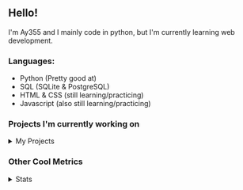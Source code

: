 ## Hello!


I'm Ay355 and I mainly code in python, but I'm currently learning web development.


### Languages:
 - Python (Pretty good at)
 - SQL (SQLite & PostgreSQL)
 - HTML & CSS (still learning/practicing)
 - Javascript (also still learning/practicing)

 
### Projects I'm currently working on

<details>
 <summary>My Projects</summary>
<br>
 
[Standle](https://discord.com/oauth2/authorize?client_id=810345494223781899&scope=bot&permissions=8)
 - A multipurpose discord bot for your discord server. Has useful and fun commands for you to mess around with. Made with [discord.py](https://www.github.com/Rapptz/discord.py).

[RoboAy355](https://github.com/Ay-355/RoboAy355)
 - A personal discord bot that I use for random things.

[Asyncdictionary](https://github.com/Ay-355/asyncdictionary)
 - An async wrapper for a dictionary API. See the README for more info.

 
That's pretty much it, other stuff is closed-source cause I'm spending most of my time learning.
 
</details>


### Other Cool Metrics


<details>
<summary>Stats</summary>
<br>
 
<a href="https://github.com/Ay-355">
 <img align="center" src="https://github-readme-stats.vercel.app/api?username=Ay-355&theme=tokyonight&show_icons=true&count_private=true&hide_border=true" />
</a><a href="https://github.com/Ay-355">
  <img align="center" src="https://github-readme-stats.vercel.app/api/top-langs/?username=Ay-355&hide=toml,yaml,cmake&layout=compact&langs_count=8&theme=tokyonight&hide_border=true" />
</a>

 
&nbsp; <!-- Space character to put some space between the different stat types. -->

 
<!--START_SECTION:waka-->
**🐱 My Github Data** 

> 🏆 366 Contributions in the Year 2021
 > 
> 📦 985 Bytes Used in Github's Storage 
 > 
> 🚫 Not Opted to Hire
 > 
> 📜 8 Public Repositories 
 > 
> 🔑 2 Private Repositories  
 > 
**I'm a Night 🦉** 

```text
🌞 Morning    4 commits      ░░░░░░░░░░░░░░░░░░░░░░░░░   1.89% 
🌆 Daytime    93 commits     ███████████░░░░░░░░░░░░░░   43.87% 
🌃 Evening    105 commits    ████████████░░░░░░░░░░░░░   49.53% 
🌙 Night      10 commits     █░░░░░░░░░░░░░░░░░░░░░░░░   4.72%

```
📅 **I'm Most Productive on Friday** 

```text
Monday       34 commits     ████░░░░░░░░░░░░░░░░░░░░░   16.04% 
Tuesday      31 commits     ███░░░░░░░░░░░░░░░░░░░░░░   14.62% 
Wednesday    23 commits     ██░░░░░░░░░░░░░░░░░░░░░░░   10.85% 
Thursday     33 commits     ████░░░░░░░░░░░░░░░░░░░░░   15.57% 
Friday       36 commits     ████░░░░░░░░░░░░░░░░░░░░░   16.98% 
Saturday     31 commits     ███░░░░░░░░░░░░░░░░░░░░░░   14.62% 
Sunday       24 commits     ██░░░░░░░░░░░░░░░░░░░░░░░   11.32%

```


📊 **This Week I Spent My Time On** 

```text
💬 Programming Languages: 
Python                   3 hrs               ███████████████████████░░   91.8% 
TOML                     8 mins              █░░░░░░░░░░░░░░░░░░░░░░░░   4.54% 
Rust                     6 mins              ░░░░░░░░░░░░░░░░░░░░░░░░░   3.49% 
Other                    0 secs              ░░░░░░░░░░░░░░░░░░░░░░░░░   0.17%

🔥 Editors: 
VS Code                  3 hrs 16 mins       █████████████████████████   100.0%

🐱‍💻 Projects: 
Penguin-2.0              1 hr 23 mins        ██████████░░░░░░░░░░░░░░░   42.7% 
discord.py               51 mins             ██████░░░░░░░░░░░░░░░░░░░   26.3% 
randomcode               26 mins             ███░░░░░░░░░░░░░░░░░░░░░░   13.51% 
rust                     15 mins             ██░░░░░░░░░░░░░░░░░░░░░░░   7.89% 
connscript               12 mins             █░░░░░░░░░░░░░░░░░░░░░░░░   6.53%

💻 Operating System: 
Windows                  3 hrs 16 mins       █████████████████████████   100.0%

```

**I Mostly Code in Python** 

```text
Python                   7 repos             ███████████████████░░░░░░   77.78% 
HTML                     1 repo              ██░░░░░░░░░░░░░░░░░░░░░░░   11.11% 
C++                      1 repo              ██░░░░░░░░░░░░░░░░░░░░░░░   11.11%

```



 Last Updated on 25/07/2021
<!--END_SECTION:waka-->
</details>
